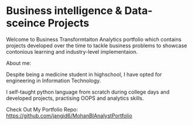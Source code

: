 # Business intelligence & Data-sceince Projects
Welcome to Business Transformtaiton Analytics portfolio which contains projects developed over the time to tackle business problems to showcase contonious learning and industry-level implementaion.

About me:

Despite being a medicine student in highschool, I have opted for engineering in Information Technology.

I self-taught python language from scratch during college days and developed projects, practising OOPS and analytics skills.


Check Out My Portfolio Repo: https://github.com/jangid6/MohanBIAnalystPortfolio

